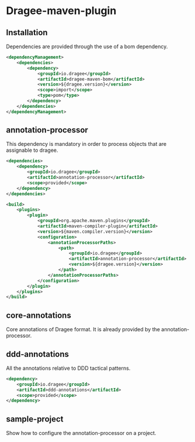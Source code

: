 # Dragee-maven-plugin

## Installation

Dependencies are provided through the use of a bom dependency.

```xml
<dependencyManagement>
    <dependencies>
        <dependency>
            <groupId>io.dragee</groupId>
            <artifactId>dragee-maven-bom</artifactId>
            <version>${dragee.version}</version>
            <scope>import</scope>
            <type>pom</type>
        </dependency>
    </dependencies>
</dependencyManagement>
```

## annotation-processor

This dependency is mandatory in order to process objects that are assignable to dragee.

```xml
<dependencies>
    <dependency>
        <groupId>io.dragee</groupId>
        <artifactId>annotation-processor</artifactId>
        <scope>provided</scope>
    </dependency>
</dependencies>

<build>
    <plugins>
        <plugin>
            <groupId>org.apache.maven.plugins</groupId>
            <artifactId>maven-compiler-plugin</artifactId>
            <version>${maven.compiler.version}</version>
            <configuration>
                <annotationProcessorPaths>
                    <path>
                        <groupId>io.dragee</groupId>
                        <artifactId>annotation-processor</artifactId>
                        <version>${dragee.version}</version>
                    </path>
                </annotationProcessorPaths>
            </configuration>
        </plugin>
    </plugins>
</build>
```

## core-annotations

Core annotations of Dragee format. It is already provided by the annotation-processor.

## ddd-annotations

All the annotations relative to DDD tactical patterns.

```xml
<dependency>
    <groupId>io.dragee</groupId>
    <artifactId>ddd-annotations</artifactId>
    <scope>provided</scope>
</dependency>
```

## sample-project

Show how to configure the annotation-processor on a project.